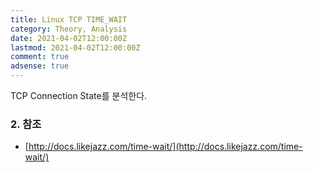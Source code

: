 ```yaml
---
title: Linux TCP TIME_WAIT
category: Theory, Analysis
date: 2021-04-02T12:00:00Z
lastmod: 2021-04-02T12:00:00Z
comment: true
adsense: true
---
```


TCP Connection State를 분석한다.

### 2. 참조

* [http://docs.likejazz.com/time-wait/](http://docs.likejazz.com/time-wait/)